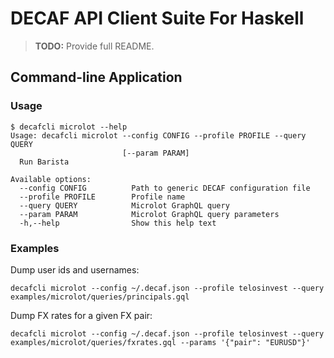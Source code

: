 # DECAF API Client Suite For Haskell

> **TODO:** Provide full README.

## Command-line Application

### Usage

```
$ decafcli microlot --help
Usage: decafcli microlot --config CONFIG --profile PROFILE --query QUERY
                         [--param PARAM]
  Run Barista

Available options:
  --config CONFIG          Path to generic DECAF configuration file
  --profile PROFILE        Profile name
  --query QUERY            Microlot GraphQL query
  --param PARAM            Microlot GraphQL query parameters
  -h,--help                Show this help text
```

### Examples

Dump user ids and usernames:

```
decafcli microlot --config ~/.decaf.json --profile telosinvest --query examples/microlot/queries/principals.gql
```

Dump FX rates for a given FX pair:

```
decafcli microlot --config ~/.decaf.json --profile telosinvest --query examples/microlot/queries/fxrates.gql --params '{"pair": "EURUSD"}'
```
